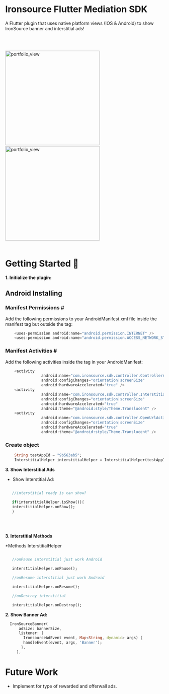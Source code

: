 # Ironsource Flutter Mediation SDK

A Flutter plugin that uses native platform views (IOS & Android) to show IronSource banner and interstitial ads!


</br></br>

<img width="300" alt="portfolio_view" src="https://live.staticflickr.com/65535/48574710632_fd7f318277_b.jpg">&nbsp;&nbsp; &nbsp;&nbsp;&nbsp; &nbsp;<img width="300" alt="portfolio_view" src="https://media.giphy.com/media/jqwcyovkVTiiDl9ZKh/giphy.gif"></br></br>


# Getting Started 🚀

<b>1. Initialize the plugin: </b>

<h2>Android Installing</h2>

<h3>Manifest Permissions # </h3>

Add the following permissions to your AndroidManifest.xml file inside the manifest tag but outside the <application> tag:

```dart
    <uses-permission android:name="android.permission.INTERNET" />
    <uses-permission android:name="android.permission.ACCESS_NETWORK_STATE" />
```
<h3>Manifest Activities # </h3>
Add the following activities inside the <application> tag in your AndroidManifest:

```dart
    <activity
                android:name="com.ironsource.sdk.controller.ControllerActivity"
                android:configChanges="orientation|screenSize"
                android:hardwareAccelerated="true" />
    <activity
                android:name="com.ironsource.sdk.controller.InterstitialActivity"
                android:configChanges="orientation|screenSize"
                android:hardwareAccelerated="true"
                android:theme="@android:style/Theme.Translucent" />
    <activity
                android:name="com.ironsource.sdk.controller.OpenUrlActivity"
                android:configChanges="orientation|screenSize"
                android:hardwareAccelerated="true"
                android:theme="@android:style/Theme.Translucent" />
```

<h3>Create object</h3>

```dart
    String testAppId = "9b563ab5";
    InterstitialHelper interstitialHelper = InterstitialHelper(testAppId);
```

<b>3. Show Interstitial Ads</b>

* Show Interstitial Ad:

```dart

   //interstitial ready is can show?

   if(interstitialHelper.isShow()){
   interstitialHelper.onShow();
   }

```

 </br></br>

<b> 3. Interstitial Methods </b>

*Methods InterstitialHelper

```dart

   //onPause interstitial just work Android

   interstitialHelper.onPause();

   //onResume interstitial just work Android

   interstitialHelper.onResume();

   //onDestroy interstitial

   interstitialHelper.onDestroy();

```

<b>2. Show Banner Ad:</b>

```dart
  IronSourceBanner(
      adSize: bannerSize,
      listener: (
        IronsourceAdEvent event, Map<String, dynamic> args) {
        handleEvent(event, args, 'Banner');
       },
     ),
```




# Future Work
* Implement for type of rewarded and offerwall ads.


